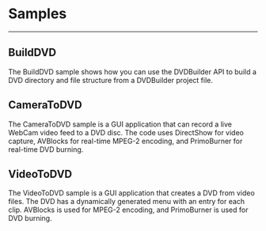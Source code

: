 # Samples

***

## BuildDVD

The BuildDVD sample shows how you can use the DVDBuilder API to build a DVD directory and file structure from a DVDBuilder project file. 

## CameraToDVD 

The CameraToDVD sample is a GUI application that can record a live WebCam video feed to a DVD disc. The code uses DirectShow for video capture, AVBlocks for real-time MPEG-2 encoding, and PrimoBurner for real-time DVD burning. 

## VideoToDVD

The VideoToDVD sample is a GUI application that creates a DVD from video files. The DVD has a dynamically generated menu with an entry for each clip. AVBlocks is used for MPEG-2 encoding, and PrimoBurner is used for DVD burning.   
